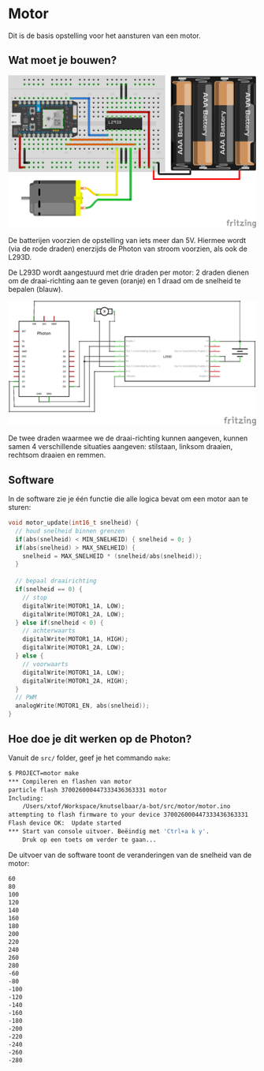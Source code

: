 # Motor

Dit is de basis opstelling voor het aansturen van een motor.

## Wat moet je bouwen?

![Breadboard](motor_bb.png)

De batterijen voorzien de opstelling van iets meer dan 5V. Hiermee wordt (via de rode draden) enerzijds de Photon van stroom voorzien, als ook de L293D.

De L293D wordt aangestuurd met drie draden per motor: 2 draden dienen om de draai-richting aan te geven (oranje) en 1 draad om de snelheid te bepalen (blauw).

![Schema](motor_schem.png)

De twee draden waarmee we de draai-richting kunnen aangeven, kunnen samen 4 verschillende situaties aangeven: stilstaan, linksom draaien, rechtsom draaien en remmen.

## Software

In de software zie je één functie die alle logica bevat om een motor aan te sturen:

```c
void motor_update(int16_t snelheid) {
  // houd snelheid binnen grenzen
  if(abs(snelheid) < MIN_SNELHEID) { snelheid = 0; }
  if(abs(snelheid) > MAX_SNELHEID) {
    snelheid = MAX_SNELHEID * (snelheid/abs(snelheid));
  }

  // bepaal draairichting
  if(snelheid == 0) {
    // stop
    digitalWrite(MOTOR1_1A, LOW);
    digitalWrite(MOTOR1_2A, LOW);
  } else if(snelheid < 0) {
    // achterwaarts
    digitalWrite(MOTOR1_1A, HIGH);
    digitalWrite(MOTOR1_2A, LOW);
  } else {
    // voorwaarts
    digitalWrite(MOTOR1_1A, LOW);
    digitalWrite(MOTOR1_2A, HIGH);
  }
  // PWM
  analogWrite(MOTOR1_EN, abs(snelheid));
}
```

## Hoe doe je dit werken op de Photon?

Vanuit de `src/` folder, geef je het commando `make`:

```bash
$ PROJECT=motor make
*** Compileren en flashen van motor
particle flash 370026000447333436363331 motor
Including:
    /Users/xtof/Workspace/knutselbaar/a-bot/src/motor/motor.ino
attempting to flash firmware to your device 370026000447333436363331
Flash device OK:  Update started
*** Start van console uitvoer. Beëindig met 'Ctrl+a k y'.
    Druk op een toets om verder te gaan...
```

De uitvoer van de software toont de veranderingen van de snelheid van de motor:

```
60
80
100
120
140
160
180
200
220
240
260
280
-60
-80
-100
-120
-140
-160
-180
-200
-220
-240
-260
-280
```

